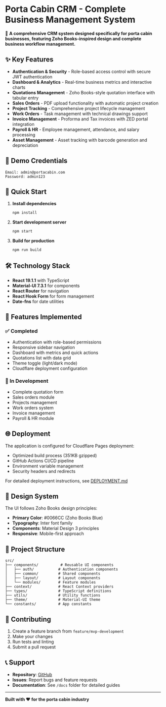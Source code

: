 # Porta Cabin CRM - Complete Business Management System

🚀 **A comprehensive CRM system designed specifically for porta cabin businesses, featuring Zoho Books-inspired design and complete business workflow management.**

## ✨ Key Features

- **Authentication & Security** - Role-based access control with secure JWT authentication
- **Dashboard & Analytics** - Real-time business metrics and interactive charts
- **Quotations Management** - Zoho Books-style quotation interface with tabular entry
- **Sales Orders** - PDF upload functionality with automatic project creation
- **Project Tracking** - Comprehensive project lifecycle management
- **Work Orders** - Task management with technical drawings support
- **Invoice Management** - Proforma and Tax invoices with ZED portal integration
- **Payroll & HR** - Employee management, attendance, and salary processing
- **Asset Management** - Asset tracking with barcode generation and depreciation

## 🎯 Demo Credentials

```
Email: admin@portacabin.com
Password: admin123
```

## 🚀 Quick Start

1. **Install dependencies**
   ```bash
   npm install
   ```

2. **Start development server**
   ```bash
   npm start
   ```

3. **Build for production**
   ```bash
   npm run build
   ```

## 🛠️ Technology Stack

- **React 19.1.1** with TypeScript
- **Material-UI 7.3.1** for components
- **React Router** for navigation
- **React Hook Form** for form management
- **Date-fns** for date utilities

## 📱 Features Implemented

### ✅ Completed
- Authentication with role-based permissions
- Responsive sidebar navigation
- Dashboard with metrics and quick actions
- Quotations list with data grid
- Theme toggle (light/dark mode)
- Cloudflare deployment configuration

### 🚧 In Development
- Complete quotation form
- Sales orders module
- Projects management
- Work orders system
- Invoice management
- Payroll & HR module

## 🌐 Deployment

The application is configured for Cloudflare Pages deployment:

- Optimized build process (351KB gzipped)
- GitHub Actions CI/CD pipeline
- Environment variable management
- Security headers and redirects

For detailed deployment instructions, see [DEPLOYMENT.md](./DEPLOYMENT.md)

## 🎨 Design System

The UI follows Zoho Books design principles:

- **Primary Color**: #0066CC (Zoho Books Blue)
- **Typography**: Inter font family
- **Components**: Material Design 3 principles
- **Responsive**: Mobile-first approach

## 📝 Project Structure

```
src/
├── components/          # Reusable UI components
│   ├── auth/           # Authentication components
│   ├── common/         # Shared components
│   ├── layout/         # Layout components
│   └── modules/        # Feature modules
├── context/            # React Context providers
├── types/              # TypeScript definitions
├── utils/              # Utility functions
├── theme/              # Material-UI theme
└── constants/          # App constants
```

## 🤝 Contributing

1. Create a feature branch from `feature/mvp-development`
2. Make your changes
3. Run tests and linting
4. Submit a pull request

## 📞 Support

- **Repository**: [GitHub](https://github.com/softwareOrbits/porta-cabin-crm)
- **Issues**: Report bugs and feature requests
- **Documentation**: See `/docs` folder for detailed guides

---

**Built with ❤️ for the porta cabin industry**